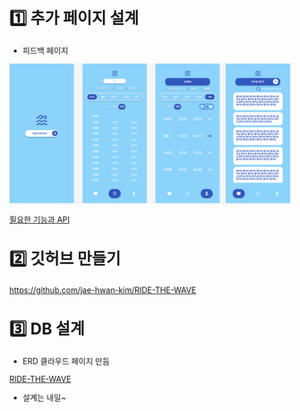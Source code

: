 # 1️⃣ 추가 페이지 설계

- 피드백 페이지

![Alt text](img/9.png)

[필요한 기능과 API](https://www.notion.so/API-8af04f7528774eda91bd32181ba32002?pvs=21)

# 2️⃣ 깃허브 만들기

https://github.com/jae-hwan-kim/RIDE-THE-WAVE

# 3️⃣ DB 설계

- ERD 클라우드 페이지 만듬

[RIDE-THE-WAVE](https://www.erdcloud.com/d/zxtC8oionFN8sdEpq)

- 설계는 내일~